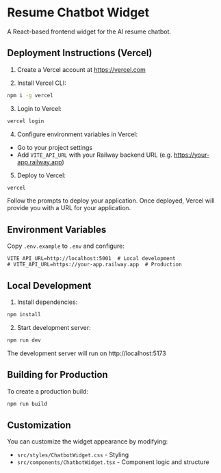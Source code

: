 # Resume Chatbot Widget

A React-based frontend widget for the AI resume chatbot.

## Deployment Instructions (Vercel)

1. Create a Vercel account at https://vercel.com

2. Install Vercel CLI:

```bash
npm i -g vercel
```

3. Login to Vercel:

```bash
vercel login
```

4. Configure environment variables in Vercel:

- Go to your project settings
- Add `VITE_API_URL` with your Railway backend URL (e.g. https://your-app.railway.app)

5. Deploy to Vercel:

```bash
vercel
```

Follow the prompts to deploy your application. Once deployed, Vercel will provide you with a URL for your application.

## Environment Variables

Copy `.env.example` to `.env` and configure:

```
VITE_API_URL=http://localhost:5001  # Local development
# VITE_API_URL=https://your-app.railway.app  # Production
```

## Local Development

1. Install dependencies:

```bash
npm install
```

2. Start development server:

```bash
npm run dev
```

The development server will run on http://localhost:5173

## Building for Production

To create a production build:

```bash
npm run build
```

## Customization

You can customize the widget appearance by modifying:

- `src/styles/ChatbotWidget.css` - Styling
- `src/components/ChatbotWidget.tsx` - Component logic and structure
